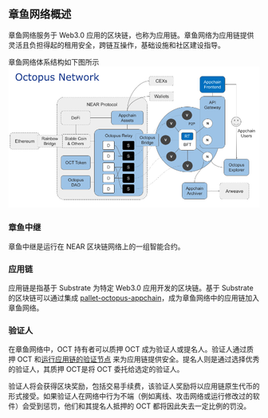 ## 章鱼网络概述

章鱼网络服务于 Web3.0 应用的区块链，也称为应用链。章鱼网络为应用链提供灵活且负担得起的租用安全，跨链互操作，基础设施和社区建设指导。

章鱼网络体系结构如下图所示
![章鱼网络体系结构](../en/general/Octopus_Architecture.png)

### 章鱼中继

章鱼中继是运行在 NEAR 区块链网络上的一组智能合约。

### 应用链

应用链是指基于 Substrate 为特定 Web3.0 应用开发的区块链。基于 Substrate 的区块链可以通过集成 [pallet-octopus-appchain](https://github.com/octopus-network/pallet-octopus-appchain)，成为章鱼网络中的应用链加入章鱼网络。

### 验证人

在章鱼网络中，OCT 持有者可以质押 OCT 成为验证人或提名人。验证人通过质押 OCT 和[运行应用链的验证节点](../maintain/validator-guide.md) 来为应用链提供安全。提名人则是通过选择优秀的验证人，其质押 OCT是将 OCT 委托给选定的验证人。

验证人将会获得区块奖励，包括交易手续费，该验证人奖励将以应用链原生代币的形式接受。如果验证人在网络中行为不端（例如离线、攻击网络或运行修改过的软件）会受到惩罚，他们和其提名人抵押的 OCT 都将因此失去一定比例的罚没。